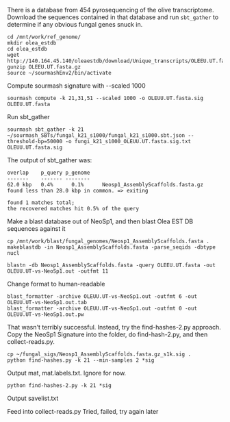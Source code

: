 There is a database from 454 pyrosequencing of the olive transcriptome. Download the sequences contained in that database and run `sbt_gather` to determine if any obvious fungal genes snuck in.


```
cd /mnt/work/ref_genome/
mkdir olea_estdb
cd olea_estdb
wget http://140.164.45.140/oleaestdb/download/Unique_transcripts/OLEEU.UT.fasta.gz
gunzip OLEEU.UT.fasta.gz
source ~/sourmashEnv2/bin/activate
```

Compute sourmash signature with --scaled 1000
```
sourmash compute -k 21,31,51 --scaled 1000 -o OLEUU.UT.fasta.sig OLEEU.UT.fasta
```

Run sbt_gather
```
sourmash sbt_gather -k 21 ~/sourmash_SBTs/fungal_k21_s1000/fungal_k21_s1000.sbt.json --threshold-bp=50000 -o fungi_k21_s1000_OLEUU.UT.fasta.sig.txt OLEUU.UT.fasta.sig
```
The output of sbt_gather was:
```
overlap    p_query p_genome
-------    ------- --------
62.0 kbp   0.4%      0.1%      Neosp1_AssemblyScaffolds.fasta.gz
found less than 28.0 kbp in common. => exiting

found 1 matches total;
the recovered matches hit 0.5% of the query
```

Make a blast database out of NeoSp1, and then blast Olea EST DB sequences against it
```
cp /mnt/work/blast/fungal_genomes/Neosp1_AssemblyScaffolds.fasta .
makeblastdb -in Neosp1_AssemblyScaffolds.fasta -parse_seqids -dbtype nucl

blastn -db Neosp1_AssemblyScaffolds.fasta -query OLEEU.UT.fasta -out OLEUU.UT-vs-NeoSp1.out -outfmt 11
```
Change format to human-readable
```
blast_formatter -archive OLEUU.UT-vs-NeoSp1.out -outfmt 6 -out OLEUU.UT-vs-NeoSp1.out.tab
blast_formatter -archive OLEUU.UT-vs-NeoSp1.out -outfmt 0 -out OLEUU.UT-vs-NeoSp1.out.pw
```

That wasn't terribly successful. Instead, try the find-hashes-2.py approach. Copy the NeoSp1 Signature into the folder, do find-hash-2.py, and then collect-reads.py. 
```
cp ~/fungal_sigs/Neosp1_AssemblyScaffolds.fasta.gz_s1k.sig .
python find-hashes.py -k 21 --min-samples 2 *sig
```
Output mat, mat.labels.txt. Ignore for now.

```
python find-hashes-2.py -k 21 *sig
```
Output savelist.txt

Feed into collect-reads.py
Tried, failed, try again later
```

